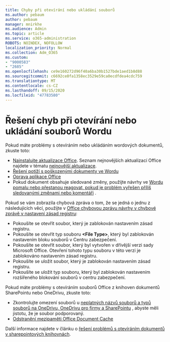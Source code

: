 ```yaml
---
title: Chyby při otevírání nebo ukládání souborů
ms.author: pebaum
author: pebaum
manager: mnirkhe
ms.audience: Admin
ms.topic: article
ms.service: o365-administration
ROBOTS: NOINDEX, NOFOLLOW
localization_priority: Normal
ms.collection: Adm_O365
ms.custom:
- "9000583"
- "2685"
ms.openlocfilehash: ce9e160272d96f40a6ba30b1527bde1aed1b8d88
ms.sourcegitcommit: c6692ce0fa1358ec3529e59ca0ecdfdea4cdc759
ms.translationtype: MT
ms.contentlocale: cs-CZ
ms.lasthandoff: 09/15/2020
ms.locfileid: "47783580"
---
```

# <a name="resolve-errors-opening-or-saving-word-files"></a>Řešení chyb při otevírání nebo ukládání souborů Wordu

Pokud máte problémy s otevíráním nebo ukládáním wordových dokumentů, zkuste toto:

- [Nainstalujte aktualizace Office](https://support.office.com/article/2ab296f3-7f03-43a2-8e50-46de917611c5). Seznam nejnovějších aktualizací Office najdete v tématu [nejnovější aktualizace](https://docs.microsoft.com/officeupdates/office-updates-msi).
- [Řešení potíží s poškozenými dokumenty ve Wordu](https://docs.microsoft.com/office/troubleshoot/word/damaged-documents-in-word)
- [Oprava aplikace Office](https://support.office.com/Article/Repair-an-Office-application-7821d4b6-7c1d-4205-aa0e-a6b40c5bb88b)
- Pokud dokument obsahuje sledované změny, použijte návrhy ve [Wordu pomalu nebo přestanou reagovat, pokud je problém vyřešen příliš sledovanými změnami nebo komentáři](https://docs.microsoft.com/office/troubleshoot/word/word-stops-responding) .

Pokud se vám zobrazila chybová zpráva o tom, že se jedná o jednu z následujících věcí, použijte v [Office chybovou zprávu návrhy v chybové zprávě v nastavení zásad registru](https://docs.microsoft.com/office/troubleshoot/settings/file-blocked-in-office):

- Pokoušíte se otevřít soubor, který je zablokován nastavením zásad registru.
- Pokoušíte se otevřít typ souboru **\<File Type\>**, který byl zablokován nastavením bloku souborů v Centru zabezpečení.
- Pokoušíte se otevřít soubor, který byl vytvořen v dřívější verzi sady Microsoft Office. Otevření tohoto typu souboru v této verzi je zablokováno nastavením zásad registru.
- Pokoušíte se uložit soubor, který je zablokován nastavením zásad registru.
- Pokoušíte se uložit typ souboru, který byl zablokován nastavením rozšířeného blokování souborů v centru zabezpečení.

Pokud máte problémy s otevíráním souborů Office z knihoven dokumentů SharePointu nebo OneDrivu, zkuste toto:

- Zkontrolujte omezení souborů u [neplatných názvů souborů a typů souborů na OneDrivu, OneDrivu pro firmy a SharePointu](https://support.office.com/article/64883a5d-228e-48f5-b3d2-eb39e07630fa) , abyste měli jistotu, že je soubor podporovaný. 
- [Odstranění mezipaměti Office Document Cache](https://support.office.com/article/b1d3765e-d71b-4bb8-99ca-acd22c42995d
) 

Další informace najdete v článku o [řešení problémů s otevíráním dokumentů v sharepointových knihovnách](https://support.office.com/article/31329fa1-4ad0-47fc-95d8-bb0c5b12a536).